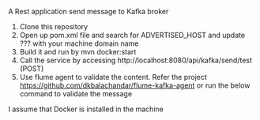 A Rest application send message to Kafka broker

1. Clone this repository
2. Open up pom.xml file and search for ADVERTISED_HOST and update ??? with your machine domain name 
2. Build it and run by mvn docker:start
3. Call the service by accessing http://localhost:8080/api/kafka/send/test (POST)
4. Use flume agent to validate the content. Refer the project https://github.com/dkbalachandar/flume-kafka-agent or run the below command to validate the message

I assume that Docker is installed in the machine


